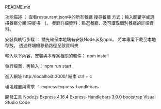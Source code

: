 README.md

功能描述 ：
查看restaurant.json中的所有餐廳
搜尋餐廳 方式：輸入關鍵字或選擇餐廳分類(只能擇一)。
餐廳詳細資料：點選餐廳，及可讀取個別餐廳的詳細資料。


安裝與執行步驟 ：
請先確保本地端有安裝Node.js及npm。
將本專案下載至本地存放。
透過終端機移動路徑至該資料夾

輸入以下內容，安裝與本專案相關的套件：
npm install

執行檔案，再輸入：
npm run start


進入網址
http://localhost:3000/
結束
ctrl + c


環境建置與需求 ：
express express-handlebars


開發工具
Node.js
Express 4.16.4
Express-Handlebars 3.0.0
bootstrap
Visual Studio Code
